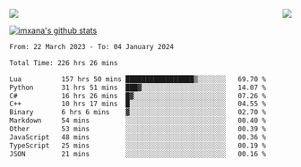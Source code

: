 <p>
  <a href="https://count.getloli.com/"><img src="https://count.getloli.com/get/@xana.readme?theme=moebooru-h"></a>
  <img src="https://weather-icon.journeyad.repl.co/@hangzhou?v=1" align="right">
</p>


<a href="https://github.com/imxana"><img align="center" src="https://github-readme-stats.vercel.app/api?username=imxana&show_icons=true&include_all_commits=true&hide_border=tru&custom_title=imxana%27s%20Github%20Stats" alt="imxana's github stats" /></a> 

<!--START_SECTION:waka-->

```txt
From: 22 March 2023 - To: 04 January 2024

Total Time: 226 hrs 26 mins

Lua          157 hrs 50 mins █████████████████▒░░░░░░░   69.70 %
Python       31 hrs 51 mins  ███▓░░░░░░░░░░░░░░░░░░░░░   14.07 %
C#           16 hrs 26 mins  █▓░░░░░░░░░░░░░░░░░░░░░░░   07.26 %
C++          10 hrs 17 mins  █░░░░░░░░░░░░░░░░░░░░░░░░   04.55 %
Binary       6 hrs 6 mins    ▓░░░░░░░░░░░░░░░░░░░░░░░░   02.70 %
Markdown     54 mins         ░░░░░░░░░░░░░░░░░░░░░░░░░   00.40 %
Other        53 mins         ░░░░░░░░░░░░░░░░░░░░░░░░░   00.39 %
JavaScript   48 mins         ░░░░░░░░░░░░░░░░░░░░░░░░░   00.36 %
TypeScript   25 mins         ░░░░░░░░░░░░░░░░░░░░░░░░░   00.19 %
JSON         21 mins         ░░░░░░░░░░░░░░░░░░░░░░░░░   00.16 %
```

<!--END_SECTION:waka-->
